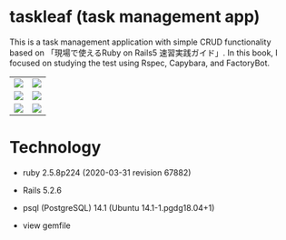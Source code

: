 # taskleaf (task management app)

This is a task management application with simple CRUD functionality based on 「現場で使えるRuby on Rails5 速習実践ガイド」.
In this book, I focused on studying the test using Rspec, Capybara, and FactoryBot.

<table>
  <tr>
    <td><img src="https://github.com/kobadai0/taskleaf/assets/79391960/18c1c63b-2717-4d73-ae18-0625ac4078fb"></td>
    <td><img src="https://github.com/kobadai0/taskleaf/assets/79391960/8c5137d2-2014-43de-bfdf-093885279a64"></td>
  </tr>
  <tr>
    <td><img src="https://github.com/kobadai0/taskleaf/assets/79391960/67c0ee1c-f560-428a-bf94-0152b40a6601"></td>
    <td><img src="https://github.com/kobadai0/taskleaf/assets/79391960/ec054d3a-3e12-4083-84ba-fef895ac7cee"></td>
  </tr>
  <tr>
    <td><img src="https://github.com/kobadai0/taskleaf/assets/79391960/b672dede-30d9-4c66-af95-5fc2b7c444b8"</td>
    <td><img src="https://github.com/kobadai0/taskleaf/assets/79391960/f2704f16-0989-49e3-8e0e-8e5df39d0c61"></td>
  </tr>
</table>

# Technology
* ruby 2.5.8p224 (2020-03-31 revision 67882)

* Rails 5.2.6

* psql (PostgreSQL) 14.1 (Ubuntu 14.1-1.pgdg18.04+1)

* view gemfile
